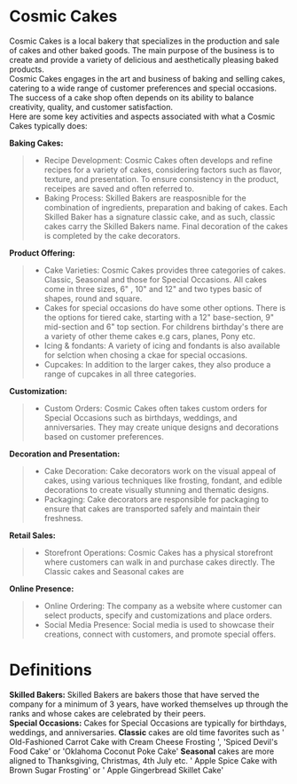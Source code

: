 # Cosmic Cakes  

Cosmic Cakes is a local bakery that specializes in the production and sale of cakes and other baked goods. 
The main purpose of the business is to create and provide a variety of delicious and aesthetically pleasing baked products.  
Cosmic Cakes engages in the art and business of baking and selling cakes, catering to a wide range of customer preferences and special occasions.  
The success of a cake shop often depends on its ability to balance creativity, quality, and customer satisfaction.  
Here are some key activities and aspects associated with what a Cosmic Cakes typically does:

**Baking Cakes:**

> - Recipe Development: Cosmic Cakes often develops and refine recipes for a variety of cakes, considering factors such as flavor, texture, and presentation.  To ensure consistency in the product, receipes are saved and often referred to.
> - Baking Process: Skilled Bakers are reasposnible for the combination of ingredients, preparation and baking of cakes. Each Skilled Baker has a signature classic cake, and as such, classic cakes carry the Skilled Bakers name. Final decoration of the cakes is completed by the cake decorators.


**Product Offering:**

> - Cake Varieties: Cosmic Cakes provides three categories of cakes. Classic, Seasonal and those for Special Occasions.  All cakes come in three sizes, 6" , 10" and 12" and two types basic of shapes, round and square.
> - Cakes for special occasions do have some other options. There is the options for tiered cake, starting with a 12" base-section, 9" mid-section and 6" top section. For childrens birthday's there are a variety of other theme cakes e.g cars, planes, Pony etc.
> - Icing & fondants: A variety of icing and fondants is also available for selction when chosing a ckae for special occasions.
> - Cupcakes: In addition to the larger cakes, they also produce a range of cupcakes in all three categories.  


**Customization:**

> - Custom Orders: Cosmic Cakes often takes custom orders for Special Occasions such as birthdays, weddings, and anniversaries. They may create unique designs and decorations based on customer preferences.  


**Decoration and Presentation:**  

> - Cake Decoration: Cake decorators work on the visual appeal of cakes, using various techniques like frosting, fondant, and edible decorations to create visually stunning and thematic designs.  
> - Packaging: Cake decorators are responsible for packaging to ensure that cakes are transported safely and maintain their freshness.


**Retail Sales:**

> - Storefront Operations: Cosmic Cakes has a physical storefront where customers can walk in and purchase cakes directly.  The Classic cakes and Seasonal cakes are 

**Online Presence:**  

> - Online Ordering: The company as a website where customer can select products, specify and customizations and place orders.  
> - Social Media Presence: Social media is used to showcase their creations, connect with customers, and promote special offers.  

# Definitions  

**Skilled Bakers:**  Skilled Bakers are bakers those that have served the company for a minimum of 3 years, have worked themselves up through the ranks and whose cakes are celebrated by their peers.   
**Special Occasions:**  Cakes for Special Occasions are typically for birthdays, weddings, and anniversaries. 
**Classic** cakes are old time favorites such as ' Old-Fashioned Carrot Cake with Cream Cheese Frosting ', 'Spiced Devil's Food Cake' or 'Oklahoma Coconut Poke Cake'
**Seasonal** cakes are more aligned to Thanksgiving, Christmas, 4th July etc. ' Apple Spice Cake with Brown Sugar Frosting' or ' Apple Gingerbread Skillet Cake' 



